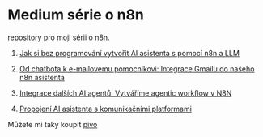 # Medium série o n8n

repository pro moji sérii o n8n.

1. [Jak si bez programování vytvořit AI asistenta s pomocí n8n a LLM](https://medium.com/@mirecekd/jak-si-vytvorit-ai-asistenta-s-pomoci-n8n-a-llm-4ca90801ffcf)

1. [Od chatbota k e-mailovému pomocníkovi: Integrace Gmailu do našeho n8n asistenta](https://medium.com/@mirecekd/od-chatbota-k-e-mailov%C3%A9mu-pomocn%C3%ADkovi-integrace-gmailu-do-na%C5%A1eho-n8n-asistenta-9a44eb20314b) 

1. [Integrace dalších AI agentů: Vytváříme agentic workflow v N8N](https://medium.com/@mirecekd/integrace-dal%C5%A1%C3%ADch-ai-agent%C5%AF-vytv%C3%A1%C5%99%C3%ADme-agentic-workflow-v-n8n-4ae5abe72c91)

1. [Propojení AI asistenta s komunikačními platformami](https://medium.com/@mirecekd/propojen%C3%AD-ai-asistenta-s-komunika%C4%8Dn%C3%ADmi-platformami-df1de827ea3e)

Můžete mi taky koupit [pivo](https://buymeacoffee.com/mirecekdg)
